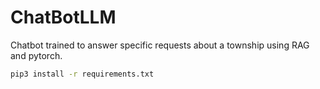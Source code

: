 # ChatBotLLM
Chatbot trained to answer specific requests about a township using RAG and pytorch.

```bash
pip3 install -r requirements.txt
```

